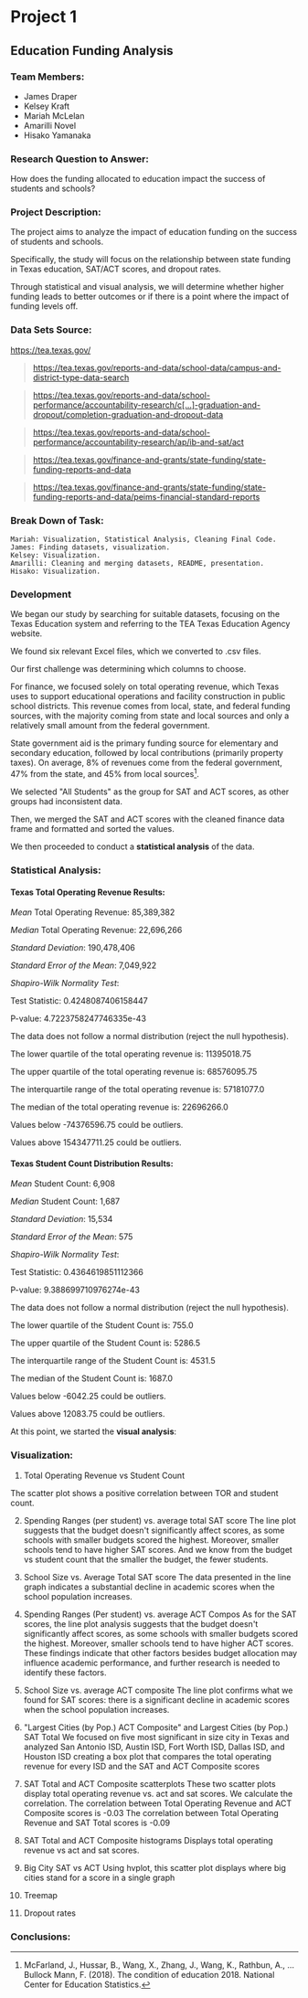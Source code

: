 # Project 1

## Education Funding Analysis

### Team Members: 

- James Draper
- Kelsey Kraft
- Mariah McLelan
- Amarilli Novel
- Hisako Yamanaka

  
### Research Question to Answer:

How does the funding allocated to education impact the success of students and schools?

### Project Description:

The project aims to analyze the impact of education funding on the success of students and schools. 

Specifically, the study will focus on the relationship between state funding in Texas education, SAT/ACT scores, and dropout rates. 

Through statistical and visual analysis, we will determine whether higher funding leads to better outcomes or if there is a point where the impact of funding levels off.


### Data Sets Source:

https://tea.texas.gov/

> https://tea.texas.gov/reports-and-data/school-data/campus-and-district-type-data-search

> https://tea.texas.gov/reports-and-data/school-performance/accountability-research/c[…]-graduation-and-dropout/completion-graduation-and-dropout-data

> https://tea.texas.gov/reports-and-data/school-performance/accountability-research/ap/ib-and-sat/act

> https://tea.texas.gov/finance-and-grants/state-funding/state-funding-reports-and-data

> https://tea.texas.gov/finance-and-grants/state-funding/state-funding-reports-and-data/peims-financial-standard-reports

### Break Down of Task:

    Mariah: Visualization, Statistical Analysis, Cleaning Final Code.
    James: Finding datasets, visualization.
    Kelsey: Visualization.
    Amarilli: Cleaning and merging datasets, README, presentation. 
    Hisako: Visualization. 

### Development

We began our study by searching for suitable datasets, focusing on the Texas Education system and referring to the TEA Texas Education Agency website.

We found six relevant Excel files, which we converted to .csv files. 

Our first challenge was determining which columns to choose. 

For finance, we focused solely on total operating revenue, which Texas uses to support educational operations and facility construction in public school districts. 
This revenue comes from local, state, and federal funding sources, with the majority coming from state and local sources and only a relatively small amount from the federal government.  

State government aid is the primary funding source for elementary and secondary education, followed by local contributions (primarily property taxes). On average, 8% of revenues come from the federal government, 47% from the state, and 45% from local sources[^bignote2].
[^bignote2]:  McFarland, J., Hussar, B., Wang, X., Zhang, J., Wang, K., Rathbun, A., … Bullock Mann, F. (2018). The condition of education 2018. National Center for Education Statistics.

We selected "All Students" as the group for SAT and ACT scores, as other groups had inconsistent data. 

Then, we merged the SAT and ACT scores with the cleaned finance data frame and formatted and sorted the values. 

We then proceeded to conduct a **statistical analysis** of the data.

### Statistical Analysis:

#### Texas Total Operating Revenue Results:

*Mean* Total Operating Revenue: 85,389,382

*Median* Total Operating Revenue: 22,696,266

*Standard Deviation*: 190,478,406

*Standard Error of the Mean*: 7,049,922

*Shapiro-Wilk Normality Test*:

Test Statistic: 0.4248087406158447

P-value: 4.7223758247746335e-43

The data does not follow a normal distribution (reject the null hypothesis).

The lower quartile of the total operating revenue is: 11395018.75

The upper quartile of the total operating revenue is: 68576095.75

The interquartile range of the total operating revenue is: 57181077.0

The median of the total operating revenue is: 22696266.0 

Values below -74376596.75 could be outliers.

Values above 154347711.25 could be outliers.


#### Texas Student Count Distribution Results:

*Mean* Student Count: 6,908

*Median* Student Count: 1,687

*Standard Deviation*: 15,534

*Standard Error of the Mean*: 575

*Shapiro-Wilk Normality Test*:

Test Statistic: 0.4364619851112366

P-value: 9.388699710976274e-43

The data does not follow a normal distribution (reject the null hypothesis).

The lower quartile of the Student Count  is: 755.0

The upper quartile of the Student Count is: 5286.5

The interquartile range of the Student Count is: 4531.5

The median of the Student Count is: 1687.0 

Values below -6042.25 could be outliers.

Values above 12083.75 could be outliers.

At this point, we started the **visual analysis**:

### Visualization:

1. Total Operating Revenue vs Student Count

The scatter plot shows a positive correlation between TOR and student count.

2. Spending Ranges (per student) vs. average total SAT  score
The line plot suggests that the budget doesn't significantly affect scores, as some schools with smaller budgets scored the highest. Moreover, smaller schools tend to have higher SAT scores. And we know from the budget vs student count that the smaller the budget, the fewer students.

3. School Size vs. Average Total SAT score
The data presented in the line graph indicates a substantial decline in academic scores when the school population increases.

4. Spending Ranges (Per student) vs. average ACT Compos
As for the SAT scores, the line plot analysis suggests that the budget doesn't significantly affect scores, as some schools with smaller budgets scored the highest. Moreover, smaller schools tend to have higher ACT scores.
These findings indicate that other factors besides budget allocation may influence academic performance, and further research is needed to identify these factors.

5. School Size vs. average ACT composite
The line plot confirms what we found for SAT scores: there is a significant decline in academic scores when the school population increases.

6. "Largest Cities (by Pop.) ACT Composite" and Largest Cities (by Pop.) SAT Total
We focused on five most significant in size city in Texas  and analyzed San Antonio ISD, Austin ISD, Fort Worth ISD, Dallas ISD, and Houston ISD creating a box plot that compares the total operating revenue for every ISD and the SAT and ACT Composite scores

7. SAT Total and ACT Composite scatterplots
These two scatter plots display total operating revenue vs. act and sat scores. 
We calculate the correlation.
The correlation between Total Operating Revenue and ACT Composite scores is -0.03
The correlation between Total Operating Revenue and SAT Total scores is -0.09

8. SAT Total and ACT Composite histograms
Displays total operating revenue vs act and sat scores. 

9. Big City SAT vs ACT
Using hvplot, this scatter plot displays where big cities stand for a score in a single graph

10. Treemap
11. Dropout rates


### Conclusions:


    


